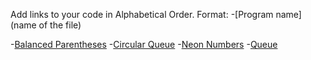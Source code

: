 Add links to your code in Alphabetical Order.
Format:
-[Program name](name of the file)

-[Balanced Parentheses](balanced_parentheses.py)
-[Circular Queue](CircularQueue.py)
-[Neon Numbers](neon_numbers.py)
-[Queue](Queue.py)

